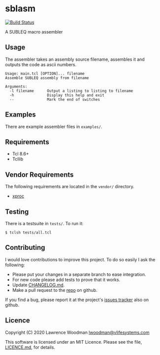 sblasm
======

[![Build Status](https://travis-ci.org/lawrencewoodman/sblasm.svg?branch=master)](https://travis-ci.org/lawrencewoodman/sblasm)

A SUBLEQ macro assembler

Usage
-----
The assembler takes an assembly source filename, assembles it and
outputs the code as ascii numbers.

    Usage: main.tcl [OPTION]... filename
    Assemble SUBLEQ assembly from filename

    Arguments:
      -l filename      Output a listing to listing to filename
      -h               Display this help and exit
      --               Mark the end of switches

Examples
--------
There are example assembler files in `examples/`.


Requirements
------------
*  Tcl 8.6+
*  Tcllib


Vendor Requirements
-------------------
The following requirements are located in the `vendor/` directory.

*  [xproc](https://github.com/lawrencewoodman/xproc_tcl)


Testing
-------
There is a testsuite in `tests/`.  To run it:

    $ tclsh tests/all.tcl


Contributing
------------
I would love contributions to improve this project.  To do so easily I ask the following:

  * Please put your changes in a separate branch to ease integration.
  * For new code please add tests to prove that it works.
  * Update [CHANGELOG.md](https://github.com/lawrencewoodman/sblasm/blob/master/CHANGELOG.md).
  * Make a pull request to the [repo](https://github.com/lawrencewoodman/sblasm) on github.

If you find a bug, please report it at the project's [issues tracker](https://github.com/lawrencewoodman/sblasm/issues) also on github.


Licence
-------
Copyright (C) 2020 Lawrence Woodman <lwoodman@vlifesystems.com>

This software is licensed under an MIT Licence.  Please see the file, [LICENCE.md](https://github.com/lawrencewoodman/sblasm/blob/master/LICENCE.md), for details.

